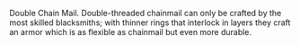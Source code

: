 Double Chain Mail. Double-threaded chainmail can only be crafted by the most skilled blacksmiths; with thinner rings that interlock in layers they craft an armor which is as flexible as chainmail but even more durable.